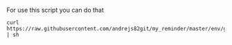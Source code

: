 For use this script you can do that 
```
curl https://raw.githubusercontent.com/andrejs82git/my_reminder/master/env/gitignoreScript.txt | sh
```
